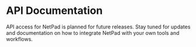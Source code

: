 # API Documentation

API access for NetPad is planned for future releases. Stay tuned for updates and documentation on how to integrate NetPad with your own tools and workflows. 